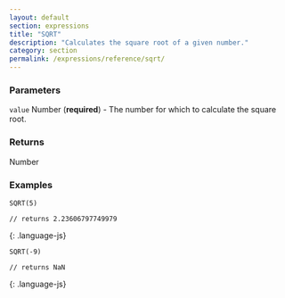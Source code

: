 ```yaml
---
layout: default
section: expressions
title: "SQRT"
description: "Calculates the square root of a given number."
category: section
permalink: /expressions/reference/sqrt/
---
```


### Parameters

`value` Number (__required__) - The number for which to calculate the square root.

### Returns

Number

### Examples

~~~
SQRT(5)

// returns 2.23606797749979
~~~
{: .language-js}


~~~
SQRT(-9)

// returns NaN
~~~
{: .language-js}